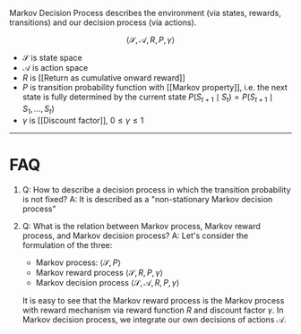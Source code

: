 Markov Decision Process describes the environment (via states, rewards, transitions) and our decision process (via actions).

$$\langle \mathcal{S}, \mathcal{A}, R, P, \gamma \rangle$$
- $\mathcal{S}$ is state space
- $\mathcal{A}$ is action space
- $R$ is [[Return as cumulative onward reward]]
- $P$ is transition probability function with [[Markov property]], i.e. the next state is fully determined by the current state $P(S_{t+1} \mid S_t) = P(S_{t+1} \mid S_1, \dots, S_t)$
- $\gamma$ is [[Discount factor]], $0 \leq \gamma \leq 1$

---

# FAQ

1. Q: How to describe a decision process in which the transition probability is not fixed?
	A: It is described as a "non-stationary Markov decision process"

2. Q: What is the relation between Markov process, Markov reward process, and Markov decision process?
	A: Let's consider the formulation of the three:
	- Markov process: $\langle \mathcal{S}, P \rangle$
	- Markov reward process $\langle \mathcal{S}, R, P, \gamma \rangle$
	- Markov decision process $\langle \mathcal{S}, \mathcal{A}, R, P, \gamma \rangle$
	
	It is easy to see that the Markov reward process is the Markov process with reward mechanism via reward function $R$ and discount factor $\gamma$. In Markov decision process, we integrate our own decisions of actions $\mathcal{A}$.